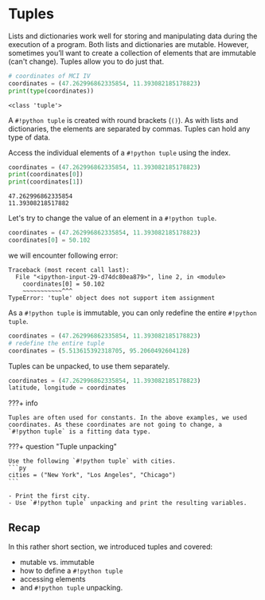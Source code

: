 # Tuples

Lists and dictionaries work well for storing and manipulating data during the
execution of a program. Both lists and dictionaries are mutable.
However, sometimes you’ll want to create a collection of
elements that are immutable (can't change). Tuples allow you to do just that.

```py
# coordinates of MCI IV
coordinates = (47.262996862335854, 11.393082185178823)
print(type(coordinates))
```

```title=">>> Output"
<class 'tuple'>
```

A `#!python tuple` is created with round brackets (`()`). As with lists and dictionaries,
the elements are separated by commas. Tuples can hold any type of data.

Access the individual elements of a `#!python tuple` using the index.

```py
coordinates = (47.262996862335854, 11.393082185178823)
print(coordinates[0])
print(coordinates[1])
```

```title=">>> Output"
47.262996862335854
11.39308218517882
```

Let's try to change the value of an element in a `#!python tuple`.

```py
coordinates = (47.262996862335854, 11.393082185178823)
coordinates[0] = 50.102
```

we will encounter following error:

```pytb
Traceback (most recent call last):
  File "<ipython-input-29-d74dc80ea879>", line 2, in <module>
    coordinates[0] = 50.102
    ~~~~~~~~~~~^^^
TypeError: 'tuple' object does not support item assignment
```

As a `#!python tuple` is immutable, you can only redefine the entire 
`#!python tuple`.

```py
coordinates = (47.262996862335854, 11.393082185178823)
# redefine the entire tuple
coordinates = (5.513615392318705, 95.2060492604128)
```

Tuples can be unpacked, to use them separately.

```py
coordinates = (47.262996862335854, 11.393082185178823)
latitude, longitude = coordinates
```

???+ info

    Tuples are often used for constants. In the above examples, we used 
    coordinates. As these coordinates are not going to change, a 
    `#!python tuple` is a fitting data type.


???+ question "Tuple unpacking"

    Use the following `#!python tuple` with cities.
    ```py
    cities = ("New York", "Los Angeles", "Chicago")
    ```

    - Print the first city.
    - Use `#!python tuple` unpacking and print the resulting variables.

## Recap

In this rather short section, we introduced tuples and covered:

- mutable vs. immutable
- how to define a `#!python tuple`
- accessing elements
- and `#!python tuple` unpacking.
